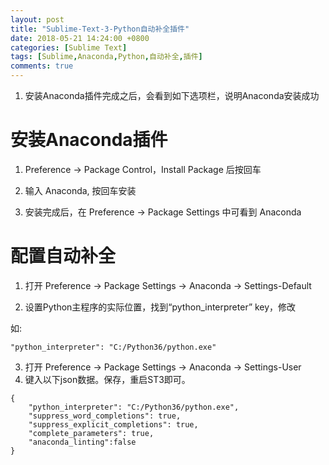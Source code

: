 ```yaml
---
layout: post
title: "Sublime-Text-3-Python自动补全插件"
date: 2018-05-21 14:24:00 +0800
categories: [Sublime Text]
tags: [Sublime,Anaconda,Python,自动补全,插件]
comments: true
---
```





1. 安装Anaconda插件完成之后，会看到如下选项栏，说明Anaconda安装成功


安装Anaconda插件
============
1. Preference -> Package Control，Install Package 后按回车

2. 输入 Anaconda, 按回车安装

3. 安装完成后，在 Preference -> Package Settings 中可看到  Anaconda

配置自动补全
============

1. 打开 Preference -> Package Settings -> Anaconda -> Settings-Default

2. 设置Python主程序的实际位置，找到“python_interpreter” key，修改

如: 
```
"python_interpreter": "C:/Python36/python.exe"
```

3. 打开 Preference -> Package Settings -> Anaconda -> Settings-User
4. 键入以下json数据。保存，重启ST3即可。

```
{
    "python_interpreter": "C:/Python36/python.exe",
    "suppress_word_completions": true,
    "suppress_explicit_completions": true,
    "complete_parameters": true,
    "anaconda_linting":false
}
```

